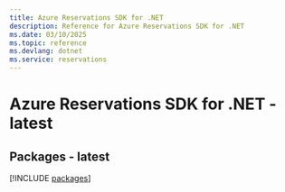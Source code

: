 ```yaml
---
title: Azure Reservations SDK for .NET
description: Reference for Azure Reservations SDK for .NET
ms.date: 03/10/2025
ms.topic: reference
ms.devlang: dotnet
ms.service: reservations
---
```

# Azure Reservations SDK for .NET - latest
## Packages - latest
[!INCLUDE [packages](reservations-index.md)]